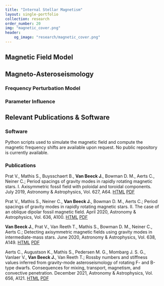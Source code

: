```yaml
---
title: "Internal Stellar Magnetism"
layout: single-portfolio
collection: research
order_number: 20
img: "magnetic_cover.png"
header:
    og_image: "research/magnetic_cover.png"
---
```


## Magnetic Field Model


## Magneto-Asteroseismology


### Frequency Perturbation Model


### Parameter Influence


## Relevant Publications & Software

### Software

Python scripts used to simulate the magnetic field and compute the magnetic frequency shifts are available upon request.
No public repository is currently available.

### Publications

Prat V., Mathis S., Buysschaert B., **Van Beeck J.**, Bowman D. M., Aerts C., Neiner C.; Period spacings of gravity modes in rapidly rotating magnetic stars. I. Axisymmetric fossil field with poloidal and toroidal components. July 2019, Astronomy & Astrophysics, Vol. 627, A64. [HTML](https://www.aanda.org/articles/aa/full_html/2019/07/aa35462-19/aa35462-19.html) [PDF](https://www.aanda.org/articles/aa/pdf/2019/07/aa35462-19.pdf)

Prat V., Mathis S., Neiner C., **Van Beeck J.**, Bowman D. M., Aerts C.; Period spacings of gravity modes in rapidly rotating magnetic stars. II. The case of an oblique dipolar fossil magnetic field. April 2020, Astronomy & Astrophysics, Vol. 636, A100. [HTML](https://www.aanda.org/articles/aa/full_html/2020/04/aa37398-19/aa37398-19.html) [PDF](https://www.aanda.org/articles/aa/pdf/2020/04/aa37398-19.pdf)

**Van Beeck J.**, Prat V., Van Reeth T., Mathis S., Bowman D. M., Neiner C., Aerts C.; Detecting axisymmetric magnetic fields using gravity modes in intermediate-mass stars. June 2020, Astronomy & Astrophysics, Vol. 638, A149. [HTML](https://www.aanda.org/articles/aa/full_html/2020/06/aa37363-19/aa37363-19.html) [PDF](https://www.aanda.org/articles/aa/pdf/2020/06/aa37363-19.pdf)

Aerts C., Augustson K., Mathis S., Pedersen M. G., Mombarg J. S. G., Vanlaer V., **Van Beeck J.**, Van Reeth T.; Rossby numbers and stiffness values inferred from gravity-mode asteroseismology of rotating F- and B-type dwarfs. Consequences for mixing, transport, magnetism, and convective penetration. December 2021, Astronomy & Astrophysics, Vol. 656, A121. [HTML](https://www.aanda.org/articles/aa/full_html/2021/12/aa42151-21/aa42151-21.html) [PDF](https://www.aanda.org/articles/aa/pdf/2021/12/aa42151-21.pdf)
